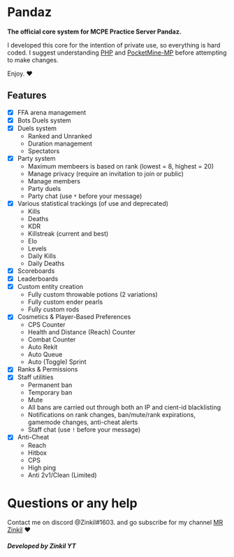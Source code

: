 # Pandaz
**The official core system for MCPE Practice Server Pandaz.**

I developed this core for the intention of private use, so everything is hard coded. I suggest understanding [PHP](https://www.php.net/) and [PocketMine-MP](https://github.com/pmmp/PocketMine-MP) before attempting to make changes.

Enjoy. ❤️️

## Features
- [x] FFA arena management
- [x] Bots Duels system
- [x] Duels system
  - Ranked and Unranked
  - Duration management
  - Spectators
- [x] Party system
  - Maximum membeers is based on rank (lowest = 8, highest = 20)
  - Manage privacy (require an invitation to join or public)
  - Manage members
  - Party duels
  - Party chat (use `*` before your message)
- [x] Various statistical trackings (of use and deprecated)
  - Kills
  - Deaths
  - KDR
  - Killstreak (current and best)
  - Elo
  - Levels
  - Daily Kills
  - Daily Deaths
- [x] Scoreboards
- [x] Leaderboards
- [x] Custom entity creation
  - Fully custom throwable potions (2 variations)
  - Fully custom ender pearls
  - Fully custom rods
- [x] Cosmetics & Player-Based Preferences
  - CPS Counter
  - Health and Distance (Reach) Counter
  - Combat Counter
  - Auto Rekit
  - Auto Queue
  - Auto (Toggle) Sprint
- [x] Ranks & Permissions
- [x] Staff utilities
  - Permanent ban
  - Temporary ban
  - Mute
  - All bans are carried out through both an IP and cient-id blacklisting
  - Notifications on rank changes, ban/mute/rank expirations, gamemode changes, anti-cheat alerts
  - Staff chat (use `!` before your message)
- [x] Anti-Cheat
  - Reach
  - Hitbox
  - CPS
  - High ping
  - Anti 2v1/Clean (Limited)

# Questions or any help
Contact me on discord @Zinkil#1603.
and go subscribe for my channel [MR Zinkil](https://www.youtube.com/channel/UCW1PI028SEe2wi65w3FYCzg) ❤️

##### Developed by Zinkil YT
